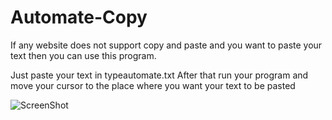 # Automate-Copy
If any website does not support copy and paste and you want to paste your text then you can use this program.

Just paste your text in typeautomate.txt
After that run your program and move your cursor to the place where you want your text to be pasted

![ScreenShot](/Images/1.jpeg)
